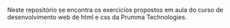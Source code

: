 Neste repositório se encontra os exercicíos propostos em aula do curso de desenvolvimento web de html e css da Prumma Technologies.